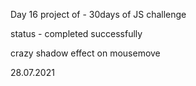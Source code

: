 Day 16 project of - 30days of JS challenge

status - completed successfully

crazy shadow effect on mousemove

28.07.2021
